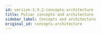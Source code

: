 ```yaml
---
id: version-2.9.2-concepts-architecture
title: Pulsar concepts and architecture
sidebar_label: Concepts and architecture
original_id: concepts-architecture
---
```











